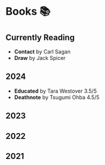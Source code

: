 # Books 📚

## Currently Reading

- **Contact** by Carl Sagan
- **Draw** by Jack Spicer

## 2024

- **Educated** by Tara Westover 3.5/5
- **Deathnote** by Tsugumi Ohba 4.5/5

## 2023

## 2022

## 2021
